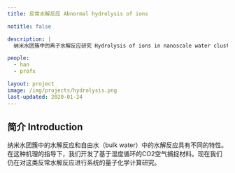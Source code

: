 ```yaml
---
title: 反常水解反应 Abnormal hydrolysis of ions

notitle: false

description: |
  纳米水团簇中的离子水解反应研究 Hydrolysis of ions in nanoscale water clusters: a mechanism study

people:
  - han
  - profx

layout: project
image: /img/projects/hydrolysis.png
last-updated: 2020-01-24
---
```


## 简介 Introduction

纳米水团簇中的水解反应和自由水（bulk water）中的水解反应具有不同的特性。在这种机理的指导下，我们开发了基于湿度循环的CO2空气捕捉材料。现在我们仍在对这类反常水解反应进行系统的量子化学计算研究。

